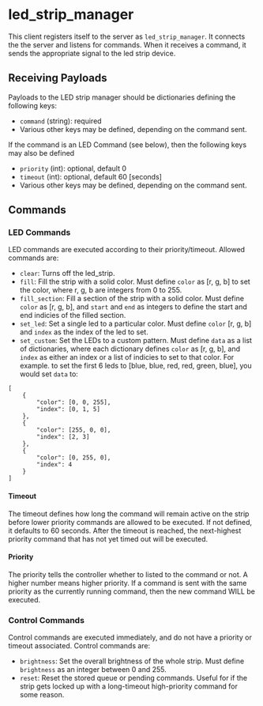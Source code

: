 # led_strip_manager

This client registers itself to the server as `led_strip_manager`. It connects the the server and listens for commands. When it receives a command, it sends the appropriate signal to the led strip device.

## Receiving Payloads
Payloads to the LED strip manager should be dictionaries defining the following keys:
- `command` (string): required
- Various other keys may be defined, depending on the command sent.

If the command is an LED Command (see below), then the following keys may also be defined
- `priority` (int): optional, default 0
- `timeout` (int): optional, default 60 [seconds]
- Various other keys may be defined, depending on the command sent.

## Commands

### LED Commands
LED commands are executed according to their priority/timeout. Allowed commands are:
- `clear`: Turns off the led_strip.
- `fill`: Fill the strip with a solid color. Must define `color` as [r, g, b] to set the color, where r, g, b are integers from 0 to 255.
- `fill_section`: Fill a section of the strip with a solid color. Must define `color` as [r, g, b], and `start` and `end` as integers to define the start and end indicies of the filled section.
- `set_led`: Set a single led to a particular color. Must define `color` [r, g, b] and `index` as the index of the led to set.
- `set_custom`: Set the LEDs to a custom pattern. Must define `data` as a list of dictionaries, where each dictionary defines `color` as [r, g, b], and `index` as either an index or a list of indicies to set to that color. For example. to set the first 6 leds to [blue, blue, red, red, green, blue], you would set `data` to:
```
[
    {
        "color": [0, 0, 255],
        "index": [0, 1, 5]
    },
    {
        "color": [255, 0, 0],
        "index": [2, 3]
    },
    {
        "color": [0, 255, 0],
        "index": 4
    }
]
```

#### Timeout
The timeout defines how long the command will remain active on the strip before lower priority commands are allowed to be executed. If not defined, it defaults to 60 seconds. After the timeout is reached, the next-highest priority command that has not yet timed out will be executed.

#### Priority
The priority tells the controller whether to listed to the command or not. A higher number means higher priority. If a command is sent with the same priority as the currently running command, then the new command WILL be executed.

### Control Commands
Control commands are executed immediately, and do not have a priority or timeout associated. Control commands are:
- `brightness`: Set the overall brightness of the whole strip. Must define `brightness` as an integer between 0 and 255.
- `reset`: Reset the stored queue or pending commands. Useful for if the strip gets locked up with a long-timeout high-priority command for some reason.